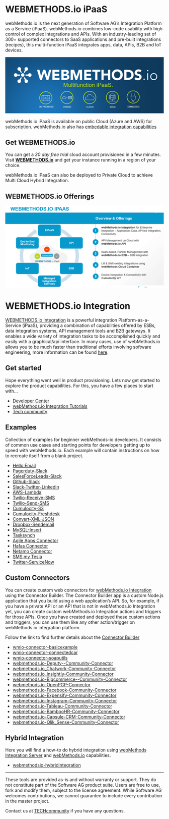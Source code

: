 WEBMETHODS.io iPaaS
==============================================
webMethods.io is the next generation of Software AG’s Integration Platform as a Service (iPaaS). webMethods.io combines low-code usability with high control of complex integrations and APIs. With an industry-leading set of 300+ supported connectors to SaaS applications and pre-built integrations (recipes), this multi-function iPaaS integrates apps, data, APIs, B2B and IoT devices.

![](attachments/1.PNG)

webMethods.io iPaaS is available on public Cloud (Azure and AWS) for subscription. webMethods.io also has [embedable integration capabilities](https://www.softwareag.com/be/products/webmethods_integration/embedded-integration/default.html)

Get WEBMETHODS.io
-----------------

You can get a _30 day free trial_ cloud account provisioned in a few minutes. Visit **[WEBMETHODS.io](https://www.softwareag.cloud/site/product/webmethods-api.html)** and get your instance running in a region of your choice.

webMethods.io iPaaS can also be deployed to Private Cloud to achieve Multi Cloud Hybrid Integration.

WEBMETHODS.io Offerings
-----------------------
![](attachments/2.PNG)

WEBMETHODS.io Integration
==============================================

[WEBMETHODS.io Integration](https://www.softwareag.com/en_corporate/platform/integration-apis/api-integration-platform.html) is a powerful integration Platform-as-a-Service (iPaaS), providing a combination of capabilities offered by ESBs, data integration systems, API management tools and B2B gateways.
It enables a wide variety of integration tasks to be accomplished quickly and easily with a graphical/api interface. In many cases, use of webMethods.io allows you to be much faster than traditional efforts involving software engineering, more information can be found [here](https://www.softwareag.cloud/site/product/webmethodsio-integration.html#/).

Get started
-----------

Hope everything went well in product provisioning. Lets now get started to explore the product capabilities.
For this, you have a few places to start with...

* [Developer Center](https://www.softwareag.cloud/site/dev-center/webmethods-io-integration.html#/) 
* [webMethods.io Integration Tutorials](https://www.youtube.com/playlist?list=PL3HwmrSYjxiOZ0Dcl3fSu0r7OEMCQTqTL)
* [Tech community](http://techcommunity.softwareag.com/pwiki/-/wiki/product/name/integration-cloud)

Examples
--------

Collection of examples for beginner webMethods-io developers. It consists of common use cases and starting points for developers getting up to speed with webMethods.io. Each example will contain instructions on how to recreate itself from a blank project.

* [Hello Email](https://github.com/SoftwareAG/webmethodsio-examples/blob/master/hello-email)
* [Pagerduty-Slack](https://github.com/SoftwareAG/webmethodsio-examples/tree/master/pager-slack)
* [SalesForceLeads-Slack](https://github.com/SoftwareAG/webmethodsio-examples/tree/master/salesforceleads-slack)
* [Github-Slack](https://github.com/SoftwareAG/webmethodsio-examples/tree/master/github-slack)
* [Slack-Twitter-Linkedin](https://github.com/SoftwareAG/webmethodsio-examples/tree/master/slack-twitter-linkedin)
* [AWS-Lambda](https://github.com/SoftwareAG/webmethodsio-examples/tree/master/aws-lambda)
* [Twilio-Receive-SMS](https://github.com/SoftwareAG/webmethodsio-examples/tree/master/twilio-receive-sms)
* [Twilio-Send-SMS](https://github.com/SoftwareAG/webmethodsio-examples/tree/master/twilio-send-sms)
* [Cumulocity-S3](https://github.com/SoftwareAG/webmethodsio-examples/tree/master/cumulocity-s3)
* [Cumulocity-Freshdesk](https://github.com/SoftwareAG/webmethodsio-examples/tree/master/cumulocitytofreshdesk)
* [Convert-XML-JSON](https://github.com/SoftwareAG/webmethodsio-examples/tree/master/convertdata-xml-json)
* [Dropbox-Sendemail](https://github.com/SoftwareAG/webmethodsio-examples/tree/master/dropbox-sendemail)
* [MySQL-Insert](https://github.com/SoftwareAG/webmethodsio-examples/tree/master/mysql-multi-insert)
* [Tasksynch](https://github.com/SoftwareAG/webmethodsio-examples/tree/master/wmio-tasksynch)
* [Agile Apps Connector](https://github.com/SoftwareAG/webmethodsio-examples/tree/master/agileapps-connector)
* [Hafas Connector](https://github.com/SoftwareAG/webmethodsio-examples/tree/master/wmio-connector-hafas)
* [Netamo Connector](https://github.com/SoftwareAG/webmethodsio-examples/tree/master/netatmo-security-connector)
* [SMS my Tesla](https://github.com/SoftwareAG/webmethodsio-examples/tree/master/sms-my-tesla)
* [Twitter-ServiceNow](https://github.com/SoftwareAG/webmethodsio-examples/tree/master/Twitter_ServiceNow_Incidents)

Custom Connectors
-----------------

You can create custom web connectors for [webMethods.io Integration](https://webmethods.io) using the Connector Builder. The Connector Builder app is a custom Node.js application that you build using a web application’s API. So, for example, if you have a private API or an API that is not in webMethods.io Integration yet, you can create custom webMethods.io Integration actions and triggers for those APIs. Once you have created and deployed these custom actions and triggers, you can use them like any other action/trigger on webMethods.io integration platform.

Follow the link to find further details about the [Connector Builder](https://docs.webmethods.io/integration/developer_guide/connector_builder/#gsc.tab=0)

* [wmio-connector-basicexample](https://github.com/SoftwareAG/wmio-connector-basicexample)
* [wmio-connector-connectedcar](https://github.com/SoftwareAG/wmio-connector-connectedcar)
* [wmio-connector-soaputils](https://github.com/SoftwareAG/wmio-connector-soaputils)
* [webmethods.io-Deputy--Community-Connector](https://github.com/SoftwareAG/webmethods.io-Deputy--Community-Connector)
* [webmethods.io_Chatwork-Community-Connector](https://github.com/SoftwareAG/webmethods.io_Chatwork-Community-Connector)
* [webmethods.io_insightly-Community-Connector](https://github.com/SoftwareAG/webmethods.io_insightly-Community-Connector)
* [webmethods.io-Bigcommerce--Community-Connector](https://github.com/SoftwareAG/webmethods.io-Bigcommerce--Community-Connector)
* [webmethods.io-OpenPGP-Connector](https://github.com/SoftwareAG/webmethods.io-OpenPGP-Connector)
* [webmethods.io-Facebook-Community-Connector](https://github.com/SoftwareAG/webmethods.io-Facebook-Community-Connector)
* [webmethods.io-Expensify-Community-Connector](https://github.com/SoftwareAG/webmethods.io-Expensify-Community-Connector)
* [webmethods.io-Instagram-Community-Connector](https://github.com/SoftwareAG/webmethods.io-Instagram-Community-Connector)
* [webmethods.io-Tableau-Community-Connector](https://github.com/SoftwareAG/webmethods.io-Tableau-Community-Connector)
* [webmethods.io-BambooHR-Community-Connector](https://github.com/SoftwareAG/webmethods.io-BambooHR-Community-Connector)
* [webmethods.io-Capsule-CRM-Community-Connector](https://github.com/SoftwareAG/webmethods.io-Capsule-CRM-Community-Connector)
* [webmethods.io-Qlik_Sense-Community-Connector](https://github.com/SoftwareAG/webmethods.io-Qlik_Sense-Community-Connector)

Hybrid Integration
------------------

Here you will find a how-to do hybrid integration using [webMethods Integration Server](https://www.softwareag.com/en_corporate/platform/integration-apis/webmethods-integration.html) and [webMethods.io](https://www.softwareag.com/en_corporate/platform/integration-apis/api-integration-platform.html) capabilities.

* [webmethodsio-hybridintegration](https://github.com/SoftwareAG/webmethodsio-hybridintegration)

______________________
These tools are provided as-is and without warranty or support. They do not constitute part of the Software AG product suite. Users are free to use, fork and modify them, subject to the license agreement. While Software AG welcomes contributions, we cannot guarantee to include every contribution in the master project.

Contact us at [TECHcommunity](mailto:technologycommunity@softwareag.com?subject=Github/SoftwareAG) if you have any questions.
